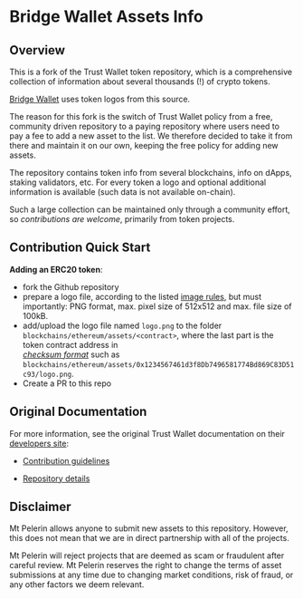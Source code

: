 # Bridge Wallet Assets Info

## Overview
This is a fork of the Trust Wallet token repository, which is a comprehensive collection of information about several thousands (!) of crypto tokens.

[Bridge Wallet](https://www.mtpelerin.com/bridge-wallet) uses token logos from this source.

The reason for this fork is the switch of Trust Wallet policy from a free, community driven repository to a paying repository where users need to pay a fee to add a new asset to the list. We therefore decided to take it from there and maintain it on our own, keeping the free policy for adding new assets.

The repository contains token info from several blockchains, info on dApps, staking validators, etc.
For every token a logo and optional additional information is available (such data is not available on-chain).

Such a large collection can be maintained only through a community effort, so _contributions are welcome_,
primarily from token projects.

## Contribution Quick Start

**Adding an ERC20 token**:
- fork the Github repository
- prepare a logo file, according to the
listed [image rules](https://developer.trustwallet.com/add_new_asset#image-requirements), but must importantly:
PNG format, max. pixel size of 512x512 and max. file size of 100kB.
- add/upload the logo file named `logo.png` to the folder `blockchains/ethereum/assets/<contract>`,
where the last part is the token contract address in  
[_checksum format_](https://developer.trustwallet.com/add_new_asset#checksum_format)
such as
`blockchains/ethereum/assets/0x1234567461d3f8Db7496581774Bd869C83D51c93/logo.png`.
- Create a PR to this repo

## Original Documentation

For more information, see the original Trust Wallet documentation on their [developers site](https://developer.trustwallet.com/add_new_asset):

- [Contribution guidelines](https://developer.trustwallet.com/add_new_asset#contribution-guidelines)

- [Repository details](https://developer.trustwallet.com/add_new_asset#repository-details)

## Disclaimer
Mt Pelerin allows anyone to submit new assets to this repository. However, this does not mean that we are in direct partnership with all of the projects.

Mt Pelerin will reject projects that are deemed as scam or fraudulent after careful review.
Mt Pelerin reserves the right to change the terms of asset submissions at any time due to changing market conditions, risk of fraud, or any other factors we deem relevant.
